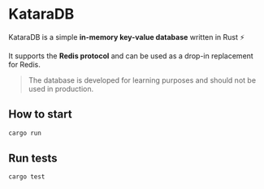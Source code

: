 # KataraDB
KataraDB is a simple **in-memory key-value database** written in Rust ⚡

It supports the **Redis protocol** and can be used as a drop-in replacement for Redis.

> The database is developed for learning purposes and should not be used in production.

## How to start
```bash
cargo run
```

## Run tests
```bash
cargo test
```
